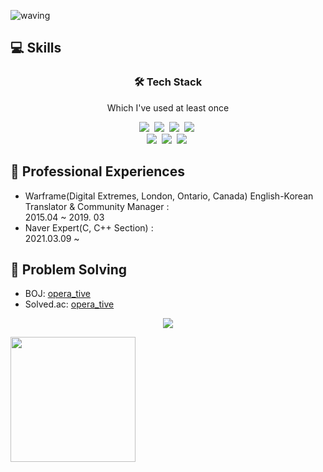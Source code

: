 ![waving](https://capsule-render.vercel.app/api?type=waving&height=200&text=TaeHwan%20Hwang&fontAlign=65&fontAlignY=40&color=gradient)

## 💻 Skills

<h3 align="center">🛠 Tech Stack</h3>

<p align="center">Which I've used at least once</p>

<p align="center">
  <img src="https://img.shields.io/badge/C-A8B9CC?style=flat-square&logo=C&logoColor=white">&nbsp  
  <img src="https://img.shields.io/badge/C++-00599C?style=flat-square&logo=C%2B%2B&logoColor=white">&nbsp 
  <img src="https://img.shields.io/badge/-C%23-F89B00?logo=Csharp&logoColor=white">&nbsp
  <img src="https://img.shields.io/badge/Python-3766AB?style=flat-square&logo=Python&logoColor=white">&nbsp 
  <br>
  <img src="https://img.shields.io/badge/-UE4-000000?logo=UnrealEngine&logoColor=white">&nbsp
  <img src="https://img.shields.io/badge/-Unity-2E2627?logo=Unity&logoColor=white">&nbsp
  <img src="https://img.shields.io/badge/-HTML5-FF5733?logo=HTML5&logoColor=white">&nbsp
</p>

## 📃 Professional Experiences
- Warframe(Digital Extremes, London, Ontario, Canada) English-Korean Translator & Community Manager : <br>2015.04 ~ 2019. 03 
- Naver Expert(C, C++ Section) : <br>2021.03.09 ~

## 📃 Problem Solving

- BOJ: [opera_tive](https://www.acmicpc.net/user/opera_tive)
- Solved.ac: [opera_tive](https://solved.ac/profile/opera_tive)

<p align="center">
  <a href="https://solved.ac/profile/opera_tive"><img src="https://github-readme-solvedac-hyp3rflow.vercel.app/api/?handle=opera_tive"></a><br>
</p>

<a href="https://github.com/devxb/CommitCombo">
   <img src="http://commitcombo.com/get?user=Yeram522&theme=Cloud-mini" width = "200" height = "auto"/>  
